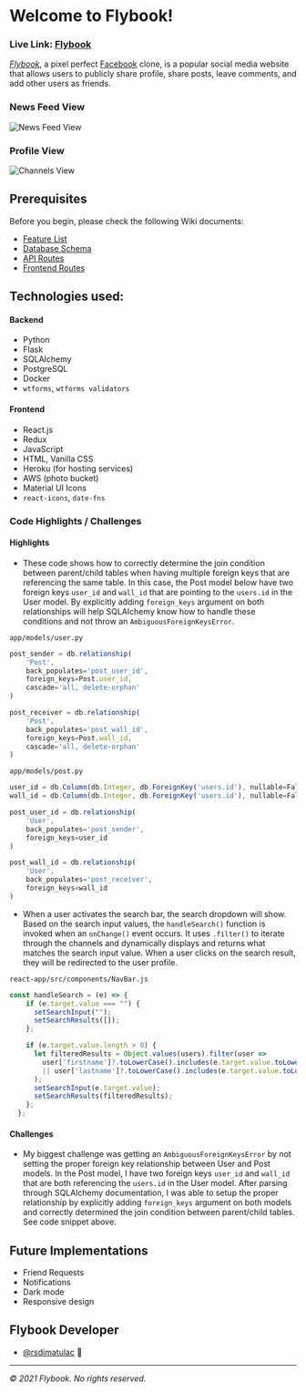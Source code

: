 # Welcome to Flybook!

### **Live Link: [Flybook](https://theflybook.herokuapp.com/)**

_[Flybook](https://theflybook.herokuapp.com/)_, a pixel perfect [Facebook](https://facebook.com/) clone, is a popular social media website that allows users to publicly share profile, share posts, leave comments, and add other users as friends.

### News Feed View
![News Feed View](react-app/public/feed.gif)

### Profile View
![Channels View](react-app/public/profile.gif)

## Prerequisites

Before you begin, please check the following Wiki documents:
* [Feature List](https://github.com/rsdimatulac/Flybook/wiki/Feature-List)
* [Database Schema](https://github.com/rsdimatulac/Flybook/wiki/Database-Schema)
* [API Routes](https://github.com/rsdimatulac/Flybook/wiki/API-Routes)
* [Frontend Routes](https://github.com/rsdimatulac/Flybook/wiki/Frontend-Routes)

## Technologies used:
#### Backend
* Python
* Flask
* SQLAlchemy
* PostgreSQL
* Docker
* `wtforms`, `wtforms validators`
<!-- * `socket.io` for friend_requests -->

#### Frontend
* React.js
* Redux
* JavaScript
* HTML, Vanilla CSS
* Heroku (for hosting services)
* AWS (photo bucket)
* Material UI Icons
* `react-icons`, `date-fns`

### Code Highlights / Challenges

#### Highlights 

* These code shows how to correctly determine the join condition between parent/child tables when having multiple foreign keys that are referencing the same table. In this case, the Post model below have two foreign keys `user_id` and `wall_id` that are pointing to the `users.id` in the User model. By explicitly adding `foreign_keys` argument on both relationships will help SQLAlchemy know how to handle these conditions and not throw an `AmbiguousForeignKeysError`.

`app/models/user.py`
```js
post_sender = db.relationship(
    'Post',
    back_populates='post_user_id',
    foreign_keys=Post.user_id,
    cascade='all, delete-orphan'
)

post_receiver = db.relationship(
    'Post',
    back_populates='post_wall_id',
    foreign_keys=Post.wall_id,
    cascade='all, delete-orphan'
)
```

`app/models/post.py`
```js
user_id = db.Column(db.Integer, db.ForeignKey('users.id'), nullable=False)
wall_id = db.Column(db.Integer, db.ForeignKey('users.id'), nullable=False)

post_user_id = db.relationship(
    'User',
    back_populates='post_sender',
    foreign_keys=user_id
)

post_wall_id = db.relationship(
    'User',
    back_populates='post_receiver',
    foreign_keys=wall_id
)
```

* When a user activates the search bar, the search dropdown will show. Based on the search input values, the `handleSearch()` function is invoked when an `onChange()` event occurs. It uses `.filter()` to iterate through the channels and dynamically displays and returns what matches the search input value. When a user clicks on the search result, they will be redirected to the user profile.

`react-app/src/components/NavBar.js`
```js
const handleSearch = (e) => {
    if (e.target.value === "") {
      setSearchInput("");
      setSearchResults([]);
    };

    if (e.target.value.length > 0) { 
      let filteredResults = Object.values(users).filter(user => 
        user['firstname']?.toLowerCase().includes(e.target.value.toLowerCase())
        || user['lastname']?.toLowerCase().includes(e.target.value.toLowerCase())
      );
      setSearchInput(e.target.value);
      setSearchResults(filteredResults);
    };
  };
```

#### Challenges
* My biggest challenge was getting an `AmbiguousForeignKeysError` by not setting the proper foreign key relationship between User and Post models. In the Post model, I have two foreign keys `user_id` and `wall_id` that are both referencing the `users.id` in the User model. After parsing through SQLAlchemy documentation, I was able to setup the proper relationship by explicitly adding `foreign_keys` argument on both models and correctly determined the join condition between parent/child tables. See code snippet above.


## Future Implementations 
- Friend Requests
- Notifications
- Dark mode
- Responsive design

## Flybook Developer
- [@rsdimatulac](https://github.com/rsdimatulac) 🚁

---
_© 2021 Flybook. No rights reserved._

